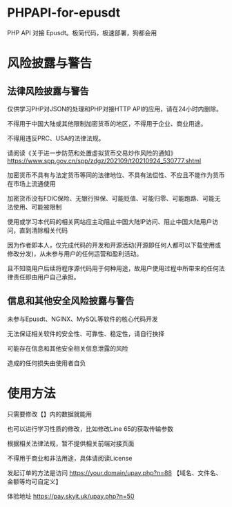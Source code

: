 # PHPAPI-for-epusdt
PHP API 对接 Epusdt。极简代码，极速部署，狗都会用

# 风险披露与警告

## 法律风险披露与警告

仅供学习PHP对JSON的处理和PHP对接HTTP API的应用，请在24小时内删除。

不得用于中国大陆或其他限制加密货币的地区，不得用于企业、商业用途。

不得用违反PRC、USA的法律法规。

请阅读《关于进一步防范和处置虚拟货币交易炒作风险的通知》 https://www.spp.gov.cn/spp/zdgz/202109/t20210924_530777.shtml

加密货币不具有与法定货币等同的法律地位、不具有法偿性、不应且不能作为货币在市场上流通使用

加密货币没有FDIC保险、无银行担保、可能贬值、可能归零、可能跑路、可能无法使用、可能被限制

使用或学习本代码的相关网站应主动阻止中国大陆IP访问、阻止中国大陆用户访问，直到清除相关代码

因为作者即本人，仅完成代码的开发和开源活动(开源即任何人都可以下载使用或修改分发)，从未参与用户的任何运营和盈利活动。

且不知晓用户后续将程序源代码用于何种用途，故用户使用过程中所带来的任何法律责任即由用户自己承担。

## 信息和其他安全风险披露与警告
未参与Epusdt、NGINX、MySQL等软件的核心代码开发

无法保证相关软件的安全性、可靠性、稳定性，请自行抉择

可能存在信息和其他安全相关信息泄露的风险

造成的任何损失由使用者自负

# 使用方法
只需要修改【】内的数据就能用

也可以进行学习性质的修改，比如修改Line 65的获取传输参数

根据相关法律法规，暂不提供相关前端对接页面

不得用于商业和非法用途，具体请阅读License

发起订单的方法是访问 https://your.domain/upay.php?n=88 【域名、文件名、金额等均可自定义】

体验地址 https://pay.skyit.uk/upay.php?n=50

